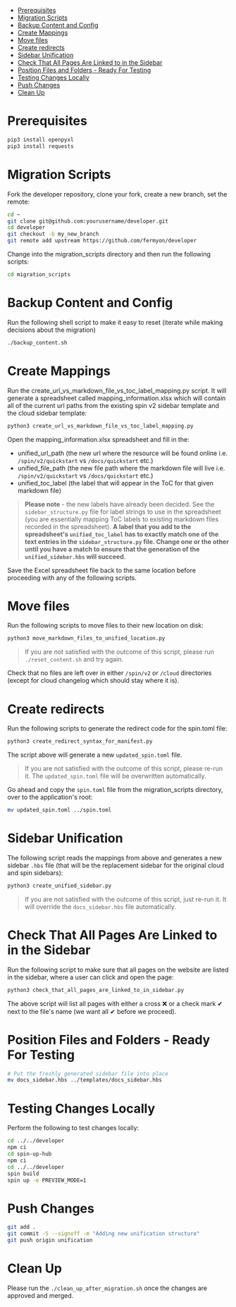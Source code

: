 - [Prerequisites](#prerequisites)
- [Migration Scripts](#migration-scripts)
- [Backup Content and Config](#backup-content-and-config)
- [Create Mappings](#create-mappings)
- [Move files](#move-files)
- [Create redirects](#create-redirects)
- [Sidebar Unification](#sidebar-unification)
- [Check That All Pages Are Linked to in the Sidebar](#check-that-all-pages-are-linked-to-in-the-sidebar)
- [Position Files and Folders - Ready For Testing](#position-files-and-folders---ready-for-testing)
- [Testing Changes Locally](#testing-changes-locally)
- [Push Changes](#push-changes)
- [Clean Up](#clean-up)

# Prerequisites

```bash
pip3 install openpyxl
pip3 install requests
```

# Migration Scripts

Fork the developer repository, clone your fork, create a new branch, set the remote:

```bash
cd ~
git clone git@github.com:yourusername/developer.git
cd developer
git checkout -b my_new_branch
git remote add upstream https://github.com/fermyon/developer
```

Change into the migration_scripts directory and then run the following scripts:

```bash
cd migration_scripts
```

# Backup Content and Config

Run the following shell script to make it easy to reset (iterate while making decisions about the migration)

```bash
./backup_content.sh
```

# Create Mappings

Run the create_url_vs_markdown_file_vs_toc_label_mapping.py script. It will generate a spreadsheet called mapping_information.xlsx which will contain all of the current url paths from the existing spin v2 sidebar template and the cloud sidebar template:

```bash
python3 create_url_vs_markdown_file_vs_toc_label_mapping.py
```

Open the mapping_information.xlsx spreadsheet and fill in the:
- unified_url_path (the new url where the resource will be found online i.e. `/spin/v2/quickstart` vs `/docs/quickstart` etc.)
- unified_file_path (the new file path where the markdown file will live i.e. `/spin/v2/quickstart` vs `/docs/quickstart` etc.)
- unified_toc_label (the label that will appear in the ToC for that given markdown file)

> **Please note** - the new labels have already been decided. See the `sidebar_structure.py` file for label strings to use in the spreadsheet (you are essentially mapping ToC labels to existing markdown files recorded in the spreadsheet). **A label that you add to the spreadsheet's `unified_toc_label` has to exactly match one of the text entries in the `sidebar_structure.py` file. Change one or the other until you have a match to ensure that the generation of the `unified_sidebar.hbs` will succeed.**

Save the Excel spreadsheet file back to the same location before proceeding with any of the following scripts.

# Move files

Run the following scripts to move files to their new location on disk:

```bash
python3 move_markdown_files_to_unified_location.py
```

> If you are not satisfied with the outcome of this script, please run `./reset_content.sh` and try again.

Check that no files are left over in either `/spin/v2` or `/cloud` directories (except for cloud changelog which should stay where it is).

# Create redirects

Run the following scripts to generate the redirect code for the spin.toml file:

```bash
python3 create_redirect_syntax_for_manifest.py
```

The script above will generate a new `updated_spin.toml` file.

> If you are not satisfied with the outcome of this script, please re-run it. The `updated_spin.toml` file will be overwritten automatically.

Go ahead and copy the `spin.toml` file from the migration_scripts directory, over to the application's root:

```bash
mv updated_spin.toml ../spin.toml
```

# Sidebar Unification

The following script reads the mappings from above and generates a new sidebar `.hbs` file (that will be the replacement sidebar for the original cloud and spin sidebars):

```bash
python3 create_unified_sidebar.py
``` 

> If you are not satisfied with the outcome of this script, just re-run it. It will override the `docs_sidebar.hbs` file automatically.

# Check That All Pages Are Linked to in the Sidebar

Run the following script to make sure that all pages on the website are listed in the sidebar, where a user can click and open the page:

```bash
python3 check_that_all_pages_are_linked_to_in_sidebar.py
```

The above script will list all pages with either a cross ❌ or a check mark ✔ next to the file's name (we want all ✔ before we proceed). 

# Position Files and Folders - Ready For Testing

```bash
# Put the freshly generated sidebar file into place
mv docs_sidebar.hbs ../templates/docs_sidebar.hbs
```

# Testing Changes Locally

Perform the following to test changes locally:

```bash
cd ../../developer
npm ci
cd spin-up-hub
npm ci
cd ../../developer
spin build
spin up -e PREVIEW_MODE=1
```

# Push Changes

```bash
git add .
git commit -S --signoff -m "Adding new unification structure"
git push origin unification
```

# Clean Up

Please run the `./clean_up_after_migration.sh` once the changes are approved and merged.